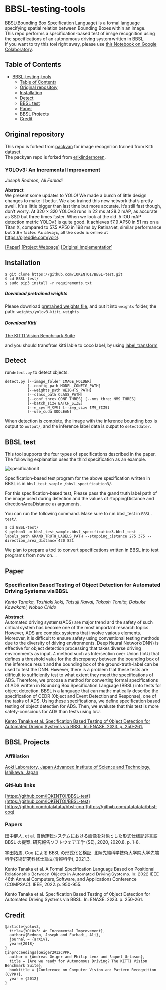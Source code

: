 # BBSL-testing-tools
BBSL(Bounding Box Specification Language) is a formal language specifying spatial relation between Bounding Boxes within an image.<br>
This repo performs a specification-based test of image recognition using the specifications of an autonomous driving system written in BBSL.<br>
If you want to try this tool right away, please use [this Notebook on Google Colaboratory](https://colab.research.google.com/drive/1gmMV2YdmlElOjn9Ud4lRGZ1QOs3QoRth?usp=sharing).

## Table of Contents
- [BBSL-testing-tools](#bbsl-testing-tools)
  * [Table of Contents](#table-of-contents)
  * [Original repository](#original-repository)
  * [Installation](#installation)
  * [Detect](#detect)
  * [BBSL test](#bbsl-test)
  * [Paper](#paper)
  * [BBSL Projects](#bbsl-projects)
  * [Credit](#credit)


## Original repository
This repo is forked from [packyan](https://github.com/packyan/PyTorch-YOLOv3-kitti) for image recognition trained from Kitti dataset.<br>
The packyan repo is forked from [eriklindernoren](https://github.com/eriklindernoren/PyTorch-YOLOv3).

### YOLOv3: An Incremental Improvement
_Joseph Redmon, Ali Farhadi_ <br>

**Abstract** <br>
We present some updates to YOLO! We made a bunch
of little design changes to make it better. We also trained
this new network that’s pretty swell. It’s a little bigger than
last time but more accurate. It’s still fast though, don’t
worry. At 320 × 320 YOLOv3 runs in 22 ms at 28.2 mAP,
as accurate as SSD but three times faster. When we look
at the old .5 IOU mAP detection metric YOLOv3 is quite
good. It achieves 57.9 AP50 in 51 ms on a Titan X, compared
to 57.5 AP50 in 198 ms by RetinaNet, similar performance
but 3.8× faster. As always, all the code is online at
https://pjreddie.com/yolo/.

[[Paper]](https://pjreddie.com/media/files/papers/YOLOv3.pdf) [[Project Webpage]](https://pjreddie.com/darknet/yolo/) [[Original Implementation]](https://github.com/pjreddie/darknet)

## Installation
    $ git clone https://github.com/IOKENTOI/BBSL-test.git
    $ cd BBSL-test/
    $ sudo pip3 install -r requirements.txt


##### Download pretrained weights

 Please download [pretrained weights file](https://drive.google.com/file/d/1BRJDDCMRXdQdQs6-x-3PmlzcEuT9wxJV/view?usp=sharing), and put it into `weights` folder, the path:
`weights/yolov3-kitti.weights`

##### Download Kitti 

[The KITTI Vision Benchmark Suite](http://www.cvlibs.net/datasets/kitti/eval_object.php)

and you should transfrom kitti lable to coco label, by using [label_transform](label_transform/README.md)

## Detect

run`detect.py` to detect objects.

    detect.py [--image_folder IMAGE_FOLDER]
              [--config_path MODEL_CONFIG_PATH]
              [--weights_path WEIGHTS_PATH]
              [--class_path CLASS_PATH]
              [--conf_thres CONF_THRES] [--nms_thres NMS_THRES]
              [--batch_size BATCH_SIZE]
              [--n_cpu N_CPU] [--img_size IMG_SIZE]
              [--use_cuda BOOLEAN]

When detection is complete, the image with the inference bounding box is output to `output/`, and the inference label data is output to `detectdate/`.

## BBSL test
This tool supports the four types of specifications described in the paper.
The following explanation uses the third specification as an example.

![specification3](bbsl_test_sample/bbsl_specification3/specification3.png)

Specification-based test program for the above specification written in BBSL is in `bbsl_test_sample
/bbsl_specification3/`.

For this specification-based test,
Please pass the grand truth label path of the image used during detection and the values of stoppingDistance and directionAreaDistance as arguments.

You can run the following command.
Make sure to run bbsl_test in `BBSL-test/`.

    $ cd BBSL-test/
    $ python3 -m bbsl_test_sample.bbsl_specification3.bbsl_test --labels_path GRAND_TRUTH_LABELS_PATH --stopping_distance 275 375 --direction_area_distance 420 821

We plan to prepare a tool to convert specifications written in BBSL into test programs from now on....

## Paper
### Specification Based Testing of Object Detection for Automated Driving Systems via BBSL
_Kento Tanaka, Toshiaki Aoki, Tatsuji Kawai, Takashi Tomita, Daisuke Kawakami, Nobuo Chida<br>_

**Abstract** <br>
Automated driving systems(ADS) are major trend and the safety of such critical system has become one of the most important research topics. However, ADS are complex systems that involve various elements. Moreover, it is difficult to ensure safety using conventional testing methods due to the diversity of driving environments. Deep Neural Network(DNN) is effective for object detection processing that takes diverse driving environments as input. A method such as Intersection over Union (IoU) that defines a threshold value for the discrepancy between the bounding box of the inference result and the bounding box of the ground-truth-label can be used to test the DNN. However, there is a problem that these tests are difficult to sufficiently test to what extent they meet the specifications of ADS. Therefore, we propose a method for converting formal specifications of ADS written in Bounding Box Specification Language (BBSL) into tests for object detection. BBSL is a language that can mathe matically describe the specification of OEDR (Object and Event Detection and Response), one of the tasks of ADS. Using these specifications, we define specification based testing of object detection for ADS. Then, we evaluate that this test is more safety-conscious for ADS than tests using IoU.

[Kento Tanaka et al. Specification Based Testing of Object Detection for Automated Driving Systems via BBSL. In: ENASE. 2023. p. 250-261.](https://www.scitepress.org/Papers/2023/119974/119974.pdf)

## BBSL Projects

### Affiliation
[Aoki Laboratory, Japan Advanced Institute of Science and Technology, Ishikawa, Japan](https://www.jaist.ac.jp/is/labs/aoki-lab/en/)

### GitHub links
[https://github.com/IOKENTOI/BBSL-test](https://github.com/IOKENTOI/BBSL-test)<br>
[https://github.com/utatatata/bbsl-coq](https://github.com/utatatata/bbsl-coq)

### Papers
田中健人, et al. 自動運転システムにおける画像を対象とした形式仕様記述言語 BBSL の提案. 研究報告ソフトウェア工学 (SE), 2020, 2020.8. p. 1-8.


宇田拓馬, Coq による BBSL の形式化と検証. 北陸先端科学技術大学院大学先端科学技術研究科修士論文(情報科学), 2021.3.

Kento Tanaka et al. A Formal Specification Language Based on Positional Relationship Between Objects in Automated Driving Systems. In: 2022 IEEE 46th Annual Computers, Software, and Applications Conference (COMPSAC). IEEE, 2022. p. 950-955.

Kento Tanaka et al. Specification Based Testing of Object Detection for Automated Driving Systems via BBSL. In: ENASE. 2023. p. 250-261.


## Credit
```
@article{yolov3,
  title={YOLOv3: An Incremental Improvement},
  author={Redmon, Joseph and Farhadi, Ali},
  journal = {arXiv},
  year={2018}
}
@inproceedings{Geiger2012CVPR,
  author = {Andreas Geiger and Philip Lenz and Raquel Urtasun},
  title = {Are we ready for Autonomous Driving? The KITTI Vision Benchmark Suite},
  booktitle = {Conference on Computer Vision and Pattern Recognition (CVPR)},
  year = {2012}
}
```
